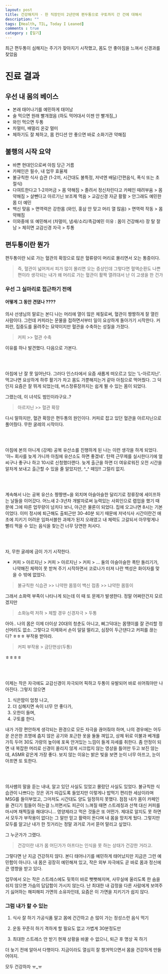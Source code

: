 ```yaml
---
layout: post
title: 건강해지자 - 한 직장인이 2년만에 편두통으로 구토까지 간 건에 대해서
description: ""
tags: [Health, TIL, Today I Leaned]
comments : true
category : [일기]
---
```


최근 편두통이 심해지는 주기가 잦아지기 시작했고, 몸도 안 좋아짐을 느껴서 신경과를 찾았음

# 진료 결과

## 우선 내 몸의 베이스
* 본래 태어나기를 예민하게 태어남
* 술 먹으면 원래 빨개졌음 (하도 먹어대서 이젠 안 빨개짐,,)
* 와인 먹으면 두통
* 차멀미, 배멀리 온갖 멀미
* 체하기도 잘 체하고, 몸 컨디션 안 좋으면 바로 소화기관 약해짐

## 불행의 시작 요약
* 바쁜 현대인으로써 아침 당근 거름
* 카페인은 필수, 내 업무 효율제
* 불규칙한 식사 습관 (1-2끼, 시간대도 불특정, 저녁엔 배달/간편음식, 폭식 또는 초절식)
* 다여트한다고 1-2끼머금 > 몸 약해짐 > 졸려서 정신차린다고 카페인 때려부움 > 몸약해짐 > 살뺀다고 아르기닌 보조제 먹음 > 교감신경 자귿 활활 > 안그래도 예민한 몸 더 예민 
* 백신 맞음 > 면역력은 강한몸 (와인, 홍삼 안 맞고 머리 열 많음) > 면역력 작동 > 몸약해짐
* 이와중에 또 예민해서 (차멀미, 냄새/소리/촉감예민 이유 : 몸이 건강해서) 장 탈 잘남 > 체히면 교감신경 자극 > 투통


## 편두통이란 뭔가
편두통이란 뇌로 가는 혈관의 확장으로 많은 혈류량이 머리로 몰리면서 오는 통증이다.

>즉, 혈관이 넓어져서 피가 많이 몰리면 오는 증상인데 그렇다면 혈액순환도 나쁜 편이라 생각되는 내가 왜 머리로 가는 혈관이 활짝 열려대서 난 이 고생을 한 건가

### 우선 그 실마리로 접근하기 전에 

#### 어떻게 그 동안 견뎠나 ????
의사 선생님의 말로는 본디 나는 머리에 열이 많은 체질로써, 혈관이 짱짱하게 잘 열린 사람이다. 그런데 커피라는 문물을 접하면서부터 일이 요상하게 돌아가기 시작한다. 커피란, 집중도를 올려주는 묘약이지만 혈관을 수축하는 성질을 가졌다.

> 커피 >> 혈관 수축

이유를 하나 발견했다. 다음으로 가본다.

<br/>
<br/>

아침에 난 잘 못 일어난다. 그러다 인스타에서 요즘 새롭게 떠오르고 있는 'L-아르지닌'. 먹고나면 요상하게 하루 활기가 차고 몸도 가뿐해지는거 같아 아침으로 먹어줬다. 그 덕인지 요즘은 잘 뛰게 되었는데, 버스정류장까지는 쉽게 뛸 수 있는 몸이 되었다. 

그랬는데, 이 녀석도 범인이라구요..?

> 아르지닌 >> 혈관 확장

다시 말하지만, 혈관 확장은 편두통의 원인이다. 커피로 잡고 있던 혈관을 아르지닌으로 풀어줬다. 무한 굴레의 시작이다.


<br/>
<br/>

아침에 본의 아니게 (강제) 공복 유산소를 진행하게 된 나는 이런 생각을 하게 되었다. '아~ 회사를 늦게 가니까 아침에 유산소도 하면 좋겠네'. 탄력 근무제를 실시한다기에 얼씨구나 좋구나 하고 10시로 신청했더랜다. 늦게 출근을 하면 더 여유로워진 오전 시간을 알차게 보내고 출근할 수 있을 줄 알았지만, ^_^ 떼잉!! 그럴리 없지.

<br/>
<br/>

계속해서 나는 공복 유산소 짱짱맨~을 외치며 아슬아슬한 달리기로 정류장에 세이프하는 날들을 이어갔다. 어느새 2-3년차 개발자로써 능력있는 사회인으로 렙업을 했기 때문에 그에 따른 업무량이 넘치다 보니, 야근은 물론이 되었다. 집에 오고나면 8시는 기본이었다. 이미 정시에 퇴근해도 출퇴근만 30-40분 되기 때문에 저녁식사 시간이란건 애초에 지키기 어려운 임파서블한 과제가 된지 오래였고 내 체력도 고갈되서 아무렇게나 빨리 먹을 수 있는 음식을 찾는건 너무 당연한 처사다.


<br/>
<br/>

자, 무한 굴레에 금이 가기 시작한다.


- 커피 > 아르지닌 > 커피 > 아르지닌 > 커피 > ...
둘의 아슬아슬한 폭탄 돌리기가, 나약해진 체력이 못 받쳐 주기 시작하면서 코로나가 터져 나란 백성은 화이자를 맞을 수 밖에 없었다.

> 불규칙한 식습관 >> 나약한 몸뚱이
> 백신 접종 >> 냐약한 몸뚱이

그래서 소화력 부족이 나타나게 되는데 이 때 또 문제가 발생한다. 정말 어쩌란건지 모르겠지만

> 소화능력 저하 > 체할 경우 신경자극 > 두통


아아.. 나의 몸은 이제 더이상 20대의 청춘도 아니고, 삐그덕대는 몸땡이를 잘 관리할 정신머리도 없소. 그렇다고 이제와서 손이 덜덜 떨리고, 심장이 두근댄다고 커피를 끊는다? ㅎㅎㅎ 부작용 받아라.

> 커피 부작용 > 금단현상(두통)

ㅎㅎㅎㅎ

<br/>
<br/>

이제는 작은 자극에도 교감신경이 자극되어 픽하고 두통이 유발되어 바로 쉬어줘야만 나아진다. 그렇지 않으면 

1. 식은땀이 엄청 나고, 
2. 더 심해지면 속이 너무 안 좋다가,
3. 오한이 들며,
4. 구토를 한다.

내가 가장 편안하게 생각되는 환경으로 모든 자극을 끊어줘야 하며, 나의 경우에는 어두운 은은한 조명에 춥지 않은 공기와 포근한 옷을 둘둘 껴입고, 상체 뒤로 이불과 베개를 가득 두어 30도 가량의 높이에 포옥 안겨있는 느낌이 들게 자세를 취한다. 좀 안정이 되면 내 복잡한 머리로 신경이 쏠리지 않게 시끄럽지 않는 영상을 틀어만 두고 보진 않는데, ASMR 같은게 가장 좋다. 보지 않는 이유는 밝은 빛을 보면 눈이 너무 아프고, 눈이 아프면 또 토한다.

<br/>
<br/>

의사쌤의 말을 듣는 내내, 알고 있던 사실도 있었고 몰랐던 사실도 있었다. 불규칙한 식습관이 나쁘다는 것은 귀가 따갑도록 들었지만 이렇게나 밥먹기 편리한 세상이라며 MSG를 들이부었고, 그마저도 시간대도 양도 일정하지 못했다. 점점 내가 몸이 카페인을 견디기 힘들어 하는걸 느끼면서도 피곤이 느껴질 때면 스트레칭과 산책 대신 커피를 마시며 채찍질을 해대다니... 영양제라고 먹은 것들은 또 어떤가. 제대로 알지도 못 하면서 모두가 부작용이 없다는 그 말만 믿고 활력이 돈다며 내 몸을 망치게 뒀다. 그렇지만 모두를 알고난 내가 한 짓거리는 정말 과거로 가서 뜯어 말리고 싶었다. 
 

그 누군가가 그랬다.

> 건강이란 내가 몸 어딘가가 아프다는 인식을 못 하는 상태가 건강한 거라고.


그렇다면 난 지금 건강하지 않다.
본디 태어나기를 예민하게 태어났지만 지금은 그런 예민함이 아니다.
내 몸은 굉장히 예민해져 있고, 작은 외부 자극에도 곧 바로 몸과 정신에 큰 영향을 받고 있다.

업무에서 오는 작은 스트레스에도 뒷목이 바로 뻣뻣해지며, 사무실에 울리도록 한 숨을 쉬지 않으면 가슴의 답답함이 가시지 않는다. 난 최대한 내 감정을 다른 사람에게 보여주기 싫어하는 해피해피 가면의 소유자인데, 요즘은 이 가면을 지키기가 쉽지 않다.


### 그럼 내가 할 수 있는 


1. 식사 잘 하기
 가공식품 말고 몸에 건간하고 손 많이 가는 정성스런 음식 먹기

2. 운동 꾸준히 하기
 격하게 할 필요도 없고 가볍게 30분정도만

3. 최대한 스트레스 안 받기
 현재 상황을 바꿀 수 없으니, 퇴근 후 명상 꼭 하기

더 늦기 전에 알아서 다행이다. 지금이라도 열심히 잘 챙겨먹으면서 몸을 건강하게 만들어야지.

모두 건강하자 ㅠ_ㅠ